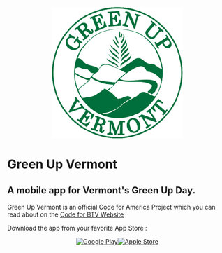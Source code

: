 
<p align="center">
  <img alt="Green Up Vermont Logo" width="300" height="300" src="./assets/images/app.png">
</p>
<h1>Green Up Vermont</h1>
<h2>A mobile app for Vermont's Green Up Day.</h2>
<p>Green Up Vermont is an official Code for America Project which you can read about on the <a href=http://codeforbtv.org/projects/greenup-app">Code for BTV Website</a>

<p>Download the app from your favorite App Store : </p>
<p align="center">
  <a href="https://play.google.com/store/apps/details?id=org.greenupvermont.app"><img src="https://marketing-image-production.s3.amazonaws.com/uploads/f6b617affe48b29f9e8e0cd4a2f00f8a689d4af60644ecb4815df27a6dfeded92347f4846b4f51c48ba3e1db61bb074baa745bb002c4a0bda12ec99213fc7f93.png" alt="Google Play"></a><a href="https://play.google.com/store/apps/details?id=org.greenupvermont.app"><img src="https://marketing-image-production.s3.amazonaws.com/uploads/b4e302ed648152b727e7dc9bd648e5ab962c68e414be6220b31e8013080f9fbd86cb9f9358cf8a3bcd3a00af309034c6ec68cb7ce1dfa7317e9b97d07cd4bbc6.png" alt="Apple Store"></a>
</p>
